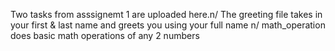 Two tasks from asssignemt 1 are uploaded here.n/
The greeting file takes in your first & last name and greets you using your full name n/
math_operation does basic math operations of any 2 numbers 
